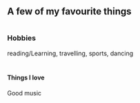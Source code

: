 # <h2> A few of my favourite things
  # <h3> Hobbies
  reading/Learning,
  travelling,
  sports,
  dancing
  # <h4> Things I love
  Good music
 
  
  
  
